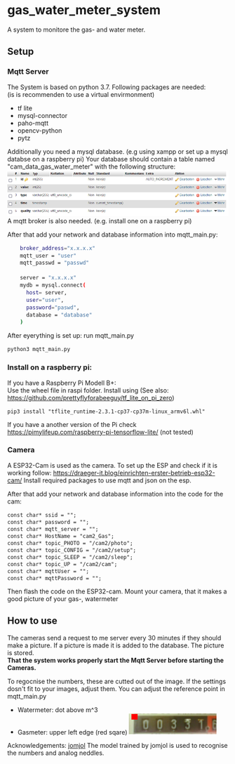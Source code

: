 # gas_water_meter_system
A system to monitore the gas- and water meter. 


## Setup


### Mqtt Server
The System is based on python 3.7. Following packages are needed:
    <br>(is is recommenden to use a virtual envirmonment) 

- tf lite
- mysql-connector
- paho-mqtt
- opencv-python
- pytz

Additionally you need a mysql database. (e.g using xampp or set up a mysql databse on a raspberry pi) Your database should contain a table named "cam_data_gas_water_meter" with the following structure: 
<img src="./images/table.png" width="800"> 
 A mqtt broker is also needed. (e.g. install one on a raspberry pi)



After that add your network and database information into mqtt_main.py:

``` bash
    broker_address="x.x.x.x"
    mqtt_user = "user"
    mqtt_passwd = "passwd"

    server = "x.x.x.x"
    mydb = mysql.connect(
      host= server,
      user="user",
      password="paswd",
      database = "database"
    )
````

After eyerything is set up:
run mqtt_main.py

```bash
python3 mqtt_main.py
```
### Install on a raspberry pi:

If you have a Raspberry Pi Modell B+:
<br>Use the wheel file in raspi folder. Install using
(See also: https://github.com/prettyflyforabeeguy/tf_lite_on_pi_zero)

````
pip3 install "tflite_runtime-2.3.1-cp37-cp37m-linux_armv6l.whl"
````

If you have a another version of the Pi check https://pimylifeup.com/raspberry-pi-tensorflow-lite/ (not tested)

### Camera

A ESP32-Cam is used as the camera. To set up the ESP and check if it is working follow: https://draeger-it.blog/einrichten-erster-betrieb-esp32-cam/
Install required packages to use mqtt and json on the esp.

After that add your network and database information into the code for the cam:

````
const char* ssid = "";
const char* password = "";
const char* mqtt_server = "";
const char* HostName = "cam2_Gas";
const char* topic_PHOTO = "/cam2/photo";
const char* topic_CONFIG = "/cam2/setup";
const char* topic_SLEEP = "/cam2/sleep";
const char* topic_UP = "/cam2/cam";
const char* mqttUser = "";
const char* mqttPassword = "";

````

Then flash the code on the ESP32-cam.
Mount your camera, that it makes a good picture of your gas-, watermeter



## How to use

The cameras send a request to me server every 30 minutes if they should make a picture. If a picture is made it is added to the database. The picture is stored. 
<br>**That the system works properly start the Mqtt Server before starting the Cameras.**

To regocnise the numbers, these are cutted out of the image. If the settings dosn't fit to your images, adjust them. You can adjust the reference point in mqtt_main.py 
- Watermeter: dot above m^3
- Gasmeter: upper left edge (red sqare) <img src="./images/refpoint_gas.PNG" width="200"> 

Acknowledgements: [jomjol](https://github.com/jomjol/water-meter-system-complete) The model trained by jomjol is used to recognise the numbers and analog neddles.
 










